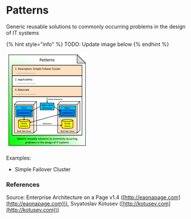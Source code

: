 # Patterns

Generic reusable solutions to commonly occurring problems in the design of IT systems

{% hint style="info" %}
TODO: Update image below
{% endhint %}

![](../../.gitbook/assets/csvlod_standards_patterns.png)

Examples:

* Simple Failover Cluster

### References

Source: Enterprise Architecture on a Page v1.4 \([http://eaonapage.com](http://eaonapage.com)\), Svyatoslav Kotusev \([http://kotusev.com](http://kotusev.com)\)

